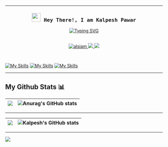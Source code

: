  
---
<!-- Intro  -->
<h3 align="center">
        <samp> <img src="https://media.giphy.com/media/hvRJCLFzcasrR4ia7z/giphy.gif" width="28"> Hey There!, I am
                <b> Kalpesh Pawar</b>
        </samp>
</h3>


<div align="center" style="margin-left:"800px">
 <a href="https://git.io/typing-svg"><img src="https://readme-typing-svg.demolab.com?font=Fira+Code&duration=2000&pause=100&center=true&width=435&lines=Cloud+Enthusiast;Big+Data+Enthusiast;Web+Developer" alt="Typing SVG" /></a>
     <br>
</div>

<br>
<p align="center">
 <a href="https://www.linkedin.com/in/kalpesh521/" target="_blank">
  <img src="https://img.shields.io/badge/LinkedIn-0077B5?style=for-the-badge&logo=linkedin&logoColor=white" alt="alsiam"/>
 </a>
 <a href="https://medium.com/@kalpesh521" target="_blank">
  <img src="https://img.shields.io/badge/Medium-12100E?style=for-the-badge&logo=medium&logoColor=white"></img>
 </a>
 <a href="https://leetcode.com/kalpesh521/" target="_blank">
  <img src="https://img.shields.io/badge/-LeetCode-FFA116?style=for-the-badge&logo=LeetCode&logoColor=black" />
 </a>
 
</p>
 
<br>

[![My Skills](https://skillicons.dev/icons?i=azure,aws&perline=3)](https://skillicons.dev)
[![My Skills](https://skillicons.dev/icons?i=java,py,js,html,css,django,bootstrap)](https://skillicons.dev) 
[![My Skills](https://skillicons.dev/icons?i=postgresql,mongodb,firebase,vscode,idea,linux)](https://skillicons.dev)


---

## My Github Stats 📊
|<img src="https://github-readme-streak-stats.herokuapp.com/?user=kalpesh521&theme=algolia&hide_border=true"/>|![Anurag's GitHub stats](https://github-readme-stats.vercel.app/api?username=kalpesh521&theme=algolia&show_icons=true&hide_border=true)|
|---|---|
 
---  

|<img src="https://github-profile-summary-cards.vercel.app/api/cards/profile-details?username=kalpesh521&theme=radical"/>|![Kalpesh's GitHub stats](https://github-readme-stats.vercel.app/api/top-langs/?username=kalpesh521&show_icons=true&theme=radical&layout=compact&langs_count=30&hide_border=true&card_width=450)|
|---|---|

---

 

![](https://komarev.com/ghpvc/?username=kalpesh521&style=for-the-badge)
 
 
